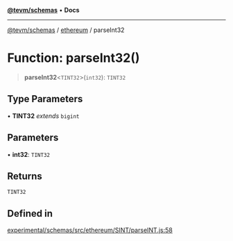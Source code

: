 [**@tevm/schemas**](../../README.md) • **Docs**

***

[@tevm/schemas](../../modules.md) / [ethereum](../README.md) / parseInt32

# Function: parseInt32()

> **parseInt32**\<`TINT32`\>(`int32`): `TINT32`

## Type Parameters

• **TINT32** *extends* `bigint`

## Parameters

• **int32**: `TINT32`

## Returns

`TINT32`

## Defined in

[experimental/schemas/src/ethereum/SINT/parseINT.js:58](https://github.com/qbzzt/tevm-monorepo/blob/main/experimental/schemas/src/ethereum/SINT/parseINT.js#L58)
